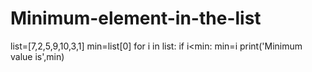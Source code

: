 # Minimum-element-in-the-list
list=[7,2,5,9,10,3,1]
min=list[0]
for i in list:
    if i<min:
        min=i
print('Minimum value is',min)        

